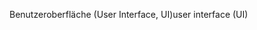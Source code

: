 <span data-ttu-id="36f37-101">Benutzeroberfläche (User Interface, UI)</span><span class="sxs-lookup"><span data-stu-id="36f37-101">user interface (UI)</span></span>